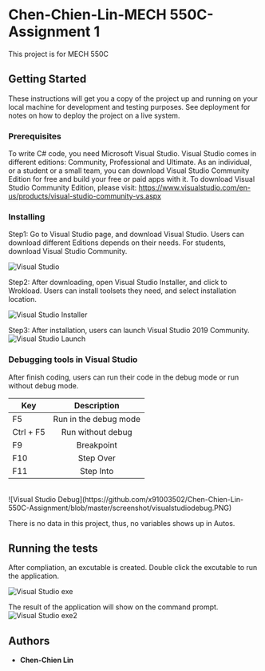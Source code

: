 # Chen-Chien-Lin-MECH 550C-Assignment 1

This project is for MECH 550C

## Getting Started

These instructions will get you a copy of the project up and running on your local machine for development and testing purposes. See deployment for notes on how to deploy the project on a live system.

### Prerequisites

To write C# code, you need Microsoft Visual Studio. Visual Studio comes in different editions:
Community, Professional and Ultimate.
As an individual, or a student or a small team, you can download Visual Studio Community Edition
for free and build your free or paid apps with it. To download Visual Studio Community Edition,
please visit:
https://www.visualstudio.com/en-us/products/visual-studio-community-vs.aspx

### Installing

Step1: Go to Visual Studio page, and download Visual Studio. Users can download different Editions depends on their needs. For students,
download Visual Studio Community.

![Visual Studio](https://github.com/x91003502/Chen-Chien-Lin-550C-Assignment/blob/master/screenshot/visualstudio.PNG)

Step2: After downloading, open Visual Studio Installer, and click to Wrokload. Users can install toolsets they need, and select installation location.

![Visual Studio Installer](https://github.com/x91003502/Chen-Chien-Lin-550C-Assignment/blob/master/screenshot/visualstudioworkload.PNG)

Step3: After installation, users can launch Visual Studio 2019 Community.
![Visual Studio Launch](https://github.com/x91003502/Chen-Chien-Lin-550C-Assignment/blob/master/screenshot/visualstudiolauch.PNG)

### Debugging tools in Visual Studio

After finish coding, users can run their code in the debug mode or run without debug mode.<br/>

| Key           | Description           |
| ------------- |:---------------------:|
| F5            | Run in the debug mode |
| Ctrl + F5     | Run without debug     |
| F9            | Breakpoint            |
| F10           | Step Over             |
| F11           | Step Into             |

<br/>
![Visual Studio Debug](https://github.com/x91003502/Chen-Chien-Lin-550C-Assignment/blob/master/screenshot/visualstudiodebug.PNG)
<br/>

There is no data in this project, thus, no variables shows up in Autos.


## Running the tests

After compliation, an excutable is created. Double click the excutable to run the application.

![Visual Studio exe](https://github.com/x91003502/Chen-Chien-Lin-550C-Assignment/blob/master/screenshot/visualstudioexe.PNG)

The result of the application will show on the command prompt.
![Visual Studio exe2](https://github.com/x91003502/Chen-Chien-Lin-550C-Assignment/blob/master/screenshot/visualstudioexe2.PNG)

## Authors

* **Chen-Chien Lin**
